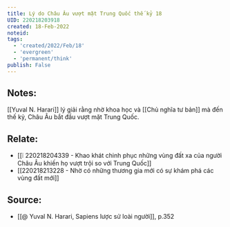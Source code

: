 ```yaml
---
title: Lý do Châu Âu vượt mặt Trung Quốc thế kỷ 18
UID: 220218203918
created: 18-Feb-2022
noteid:
tags:
  - 'created/2022/Feb/18'
  - 'evergreen'
  - 'permanent/think'
publish: False
---
```

## Notes:
[[Yuval N. Harari]] lý giải rằng nhờ khoa học và [[Chủ nghĩa tư bản]] mà đến thế kỷ, Châu Âu bắt đầu vượt mặt Trung Quốc.

## Relate:
- [[❕ 220218204339 - Khao khát chinh phục những vùng đất xa của người Châu Âu khiến họ vượt trội so với Trung Quốc]]
- [[220218213228 - Nhờ có những thương gia mới có sự khám phá các vùng đất mới]]

## Source:
- [[@ Yuval N. Harari, Sapiens lược sử loài người]], p.352


